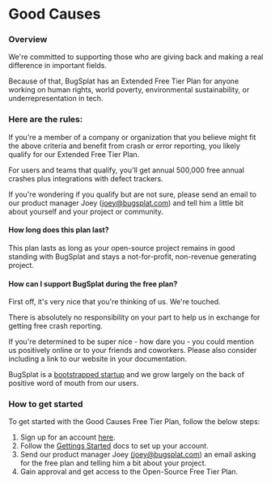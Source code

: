 # Good Causes

### Overview

We're committed to supporting those who are giving back and making a real difference in important fields. 

Because of that, BugSplat has an Extended Free Tier Plan for anyone working on human rights, world poverty, environmental sustainability, or underrepresentation in tech.



### Here are the rules:

If you're a member of a company or organization that you believe might fit the above criteria and benefit from crash or error reporting, you likely qualify for our Extended Free Tier Plan.

For users and teams that qualify, you'll get annual 500,000 free annual crashes plus integrations with defect trackers.

If you're wondering if you qualify but are not sure, please send an email to our product manager Joey \(joey@bugsplat.com\) and tell him a little bit about yourself and your project or community.

#### How long does this plan last?

This plan lasts as long as your open-source project remains in good standing with BugSplat and stays a not-for-profit, non-revenue generating project.

#### How can I support BugSplat during the free plan?

First off, it's very nice that you're thinking of us. We're touched. 

There is absolutely no responsibility on your part to help us in exchange for getting free crash reporting.  

If you're determined to be super nice - how dare you - you could mention us positively online or to your friends and coworkers.  Please also consider including a link to our website in your documentation.

BugSplat is a [bootstrapped startup](https://www.bugsplat.com/about/) and we grow largely on the back of positive word of mouth from our users.

### How to get started

To get started with the Good Causes Free Tier Plan, follow the below steps: 

1. Sign up for an account [here](https://app.bugsplat.com/v2/sign-up).
2. Follow the [Gettings Started](../../../introduction/getting-started/) docs to set up your account.
3. Send our product manager Joey [\(joey@bugsplat.com](mailto:joey@bugsplat.com)\) an email asking for the free plan and telling him a bit about your project.
4. Gain approval and get access to the Open-Source Free Tier Plan.

